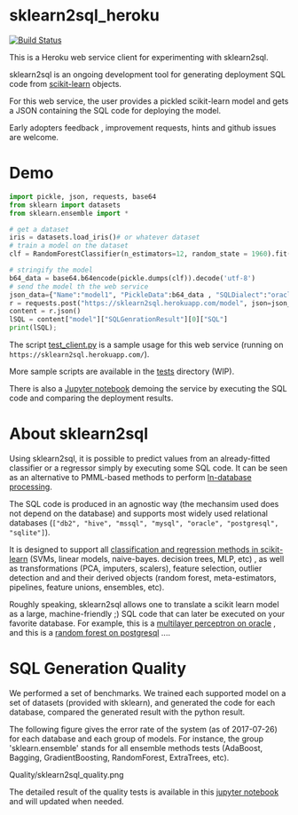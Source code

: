 # sklearn2sql_heroku


[![Build Status](https://travis-ci.org/antoinecarme/sklearn2sql_heroku.svg?branch=master)](https://travis-ci.org/antoinecarme/sklearn2sql_heroku)

This is a Heroku web service client for experimenting with sklearn2sql.

sklearn2sql is an ongoing development tool for generating deployment SQL code from [scikit-learn](http://scikit-learn.org/) objects.

For this web service, the user provides a pickled scikit-learn model and gets a JSON containing the SQL code for deploying the model.

Early adopters feedback , improvement requests, hints and github issues are welcome.

# Demo

```Python
import pickle, json, requests, base64
from sklearn import datasets 
from sklearn.ensemble import *

# get a dataset 
iris = datasets.load_iris()# or whatever dataset
# train a model on the dataset
clf = RandomForestClassifier(n_estimators=12, random_state = 1960).fit(iris.data, iris.target)

# stringify the model
b64_data = base64.b64encode(pickle.dumps(clf)).decode('utf-8')
# send the model th the web service
json_data={"Name":"model1", "PickleData":b64_data , "SQLDialect":"oracle"}
r = requests.post("https://sklearn2sql.herokuapp.com/model", json=json_data)
content = r.json()
lSQL = content["model"]["SQLGenrationResult"][0]["SQL"]
print(lSQL);
```

The script [test_client.py](test_client.py) is a sample usage for this web service (running on `https://sklearn2sql.herokuapp.com/`). 

More sample scripts are available in the [tests](tests) directory (WIP).

There is also a [Jupyter notebook](docs/WebService-MLP_Deploy.ipynb) demoing the service by executing the SQL code and comparing the deployment results.

# About sklearn2sql

Using sklearn2sql, it is possible to predict values from an already-fitted classifier or a regressor simply by executing some SQL code. It can be seen as an alternative to PMML-based methods to perform [In-database processing](https://en.wikipedia.org/wiki/In-database_processing).

The SQL code is produced in an agnostic way (the mechansim used does not depend on the database) and supports most widely used relational databases (`["db2", "hive", "mssql", "mysql", "oracle", "postgresql", "sqlite"]`). 

It is designed to support all [classification and regression methods in scikit-learn](http://scikit-learn.org/stable/modules/classes.html) (SVMs, linear models, naive-bayes. decision trees, MLP, etc) , as well as transformations (PCA, imputers, scalers), feature selection, outlier detection and  and their derived objects (random forest, meta-estimators, pipelines, feature unions, ensembles,  etc). 

Roughly speaking, sklearn2sql allows one to translate a scikit learn model as a large, machine-friendly ;) SQL code that can later be executed on your favorite database.  For example, this is a [multilayer perceptron on oracle](https://github.com/antoinecarme/sklearn2sql-demo/blob/master/sample_outputs_round_8/MLPClassifier/BreastCancer/oracle/demo2_MLPClassifier_oracle.sql) , and this is a [random forest on postgresql](https://github.com/antoinecarme/sklearn2sql-demo/blob/master/sample_outputs_round_8/RandomForestClassifier/FourClass_100/pgsql/demo2_RandomForestClassifier_pgsql.sql) .... 

# SQL Generation Quality 

We performed a set of benchmarks. We trained each supported model on a set of datasets (provided with sklearn), and generated the code for each database, compared the generated result with the python result.

The following figure gives the error rate of the system (as of 2017-07-26) for each database and each group of models. For instance, the group 'sklearn.ensemble' stands for all ensemble methods tests (AdaBoost, Bagging, GradientBoosting, RandomForest, ExtraTrees, etc).

Quality/sklearn2sql_quality.png

The detailed result of the quality tests is available in this [jupyter notebook](Quality/extensive_tests-debrief.ipynb) and will updated when needed.
